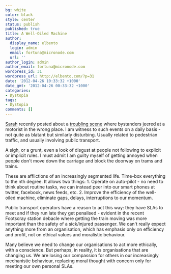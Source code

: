 ```yaml
---
bg: white
color: black
style: center
status: publish
published: true
title: A Well-Oiled Machine
author:
  display_name: elbento
  login: admin
  email: fortuna@micronode.com
  url: ''
author_login: admin
author_email: fortuna@micronode.com
wordpress_id: 31
wordpress_url: http://elbento.com/?p=31
date: '2012-04-26 10:33:32 +1000'
date_gmt: '2012-04-26 00:33:32 +1000'
categories:
- Dystopia
tags:
- Dystopia
comments: []
---
```


[Sarah] recently posted about a [troubling scene] where bystanders jeered at a motorist in the wrong place. I am witness to such events on a daily basis - not quite as blatant but similarly disturbing. Usually related to pedestrian traffic, and usually involving public transport.

A sigh, or a grunt, even a look of disgust at people not following to explicit or implicit rules. I must admit I am guilty myself of getting annoyed when people don't move down the carriage and block the doorway on trams and trains.

These are afflictions of an increasingly segmented life. Time-box everything to the nth degree. It allows two things: 1. Operate on auto-pilot - no need to think about routine tasks, we can instead peer into our smart phones at twitter, facebook, news feeds, etc. 2. Improve the efficiency of the well-oiled machine, eliminate gaps, delays, interruptions to our momentum.

Public transport operators have a reason to act this way: they have SLAs to meet and if they run late they get penalised - evident in the recent Footscray station debacle where getting the train moving was more important than the safety of a sick/injured passenger. We can't really expect anything more from an organisation, which has emphasis only on efficiency and profit, not on ethical values and moralistic behaviour.

Many believe we need to change our organisations to act more ethically, with a conscience. But perhaps, in reality, it is organisations that are changing us. We are losing our compassion for others in our increasingly mechanistic behaviour, replacing moral thought with concern only for meeting our own personal SLAs.

[Sarah]: http://sarahfortuna.com
[troubling scene]: http://whereissarah.wordpress.com/2012/04/12/troubling-scene-on-swanston-st
